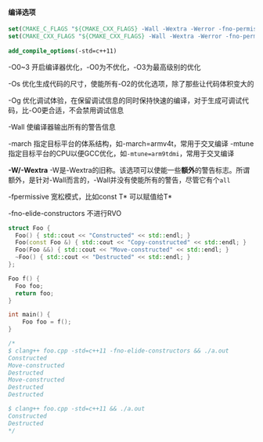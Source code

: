 #### 编译选项

```cmake
set(CMAKE_C_FLAGS "${CMAKE_CXX_FLAGS} -Wall -Wextra -Werror -fno-permissive -fpermissive -g")
set(CMAKE_CXX_FLAGS "${CMAKE_CXX_FLAGS} -Wall -Wextra -Werror -fno-permissive -fpermissive -g")
    
add_compile_options(-std=c++11)
```



-O0~3	开启编译器优化，-O0为不优化，-O3为最高级别的优化

-Os	优化生成代码的尺寸，使能所有-O2的优化选项，除了那些让代码体积变大的

-Og	优化调试体验，在保留调试信息的同时保持快速的编译，对于生成可调试代码，比-O0更合适，不会禁用调试信息

-Wall	使编译器输出所有的警告信息

-march	指定目标平台的体系结构，如-march=armv4t，常用于交叉编译
-mtune	指定目标平台的CPU以便GCC优化，如`-mtune=arm9tdmi`，常用于交叉编译

**-W/-Wextra**  -W是-Wextra的旧称。该选项可以使能一些**额外**的警告标志。所谓额外，是针对-Wall而言的，-Wall并没有使能所有的警告，尽管它有个`all`

-fpermissive 宽松模式，比如const T* 可以赋值给T*



-fno-elide-constructors 不进行RVO

```cpp
struct Foo {
  Foo() { std::cout << "Constructed" << std::endl; }
  Foo(const Foo &) { std::cout << "Copy-constructed" << std::endl; }
  Foo(Foo &&) { std::cout << "Move-constructed" << std::endl; }
  ~Foo() { std::cout << "Destructed" << std::endl; }
};

Foo f() {
  Foo foo;
  return foo;
}

int main() { 
    Foo foo = f(); 
}

/*
$ clang++ foo.cpp -std=c++11 -fno-elide-constructors && ./a.out
Constructed
Move-constructed
Destructed
Move-constructed
Destructed
Destructed

$ clang++ foo.cpp -std=c++11 && ./a.out
Constructed
Destructed
*/
```